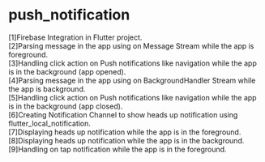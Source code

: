 # push_notification

[1]Firebase Integration in Flutter project. <br />
[2]Parsing message in the app using on Message Stream while the app is foreground.<br />
[3]Handling click action on Push notifications like navigation while the app is in the background (app opened).<br />
[4]Parsing message in the app using on BackgroundHandler Stream while the app is background.<br />
[5]Handling click action on Push notifications like navigation while the app is in the background (app closed).<br />
[6]Creating Notification Channel to show heads up notification using flutter_local_notification.<br />
[7]Displaying heads up notification while the app is in the foreground.<br />
[8]Displaying heads up notification while the app is in the background.<br />
[9]Handling on tap notification while the app is in the foreground.<br />
